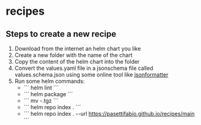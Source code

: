 # recipes
## Steps to create a new recipe
1. Download from the internet an helm chart you like
2. Create a new folder with the name of the chart
3. Copy the content of the helm chart into the folder
4. Convert the values.yaml file in a jsonschema file called values.schema.json using some online tool like [jsonformatter](https://jsonformatter.org/yaml-to-jsonschema)
5. Run some helm commands:
    - ´´´ helm lint <chart-name> ´´´
    - ´´´ helm package <chart-name> ´´´
    - ´´´ mv <chart-name>-<chart-version>.tgz <chart-name>  ´´´
    - ´´´ helm repo index . ´´´
    - ´´´ helm repo index . --url https://pasettifabio.github.io/recipes/main ´´´